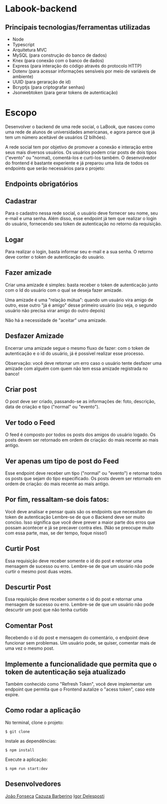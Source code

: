 # Labook-backend

## Principais tecnologias/ferramentas utilizadas
* Node
* Typescript
* Arquitetura MVC
* MySQL (para construção do banco de dados)
* Knex (para conexão com o banco de dados)
* Express (para interação do código através do protocolo HTTP)
* Dotenv (para acessar informações sensíveis por meio de variáveis de ambiente)
* UUID (para geraração de id)
* Bcryptjs (para criptografar senhas)
* Jsonwebtoken (para gerar tokens de autenticação)

# Escopo
Desenvolver o backend de uma rede social, o LaBook, que nasceu como uma rede de alunos de universidades americanas, e agora parece que já tem um número aceitável de usuários (2 bilhões).

A rede social tem por objetivo de promover a conexão e interação entre seus mais diversos usuários. Os usuários podem criar posts de dois tipos ("evento" ou "normal), comentá-los e curti-los também. O desenvolvedor do frontend é bastante experiente e já preparou uma lista de todos os endpoints que serão necessários para o projeto:

## Endpoints obrigatórios

## Cadastrar

Para o cadastro nessa rede social, o usuário deve fornecer seu nome, seu e-mail e uma senha. Além disso, esse endpoint já tem que realizar o login do usuário, fornecendo seu token de autenticação no retorno da requisição.

## Logar

Para realizar o login, basta informar seu e-mail e a sua senha. O retorno deve conter o token de autenticação do usuário.

## Fazer amizade

Criar uma amizade é simples: basta receber o token de autenticação junto com o Id do usuário com o qual se deseja fazer amizade.

Uma amizade é uma "relação mútua": quando um usuário vira amigo de outro, esse outro "já é amigo" desse primeiro usuário (ou seja, o segundo usuário não precisa virar amigo do outro depois)

Não há a necessidade de "aceitar" uma amizade.

## Desfazer Amizade

Encerrar uma amizade segue o mesmo fluxo de fazer: com o token de autenticação e o id do usuário, já é possível realizar esse processo.

Observação: você deve retornar um erro caso o usuário tente desfazer uma amizade com alguém com quem não tem essa amizade registrada no banco!

## Criar post

O post deve ser criado, passando-se as informações de: foto, descrição, data de criação e tipo ("normal" ou "evento").

## Ver todo o Feed

O feed é composto por todos os posts dos amigos do usuário logado. Os posts devem ser retornado em ordem de criação: do mais recente ao mais antigo.

## Ver apenas um tipo de post do Feed

Esse endpoint deve receber um tipo ("normal" ou "evento") e retornar todos os posts que sejam do tipo especificado. Os posts devem ser retornado em ordem de criação: do mais recente ao mais antigo.


## Por fim, ressaltam-se dois fatos:

Você deve analisar e pensar quais são os endpoints que necessitam do token de autenticação
Lembre-se de que o Backend deve ser muito conciso. Isso significa que você deve prever a maior parte dos erros que possam acontecer e já se precaver contra eles. (Não se preocupe muito com essa parte, mas, se der tempo, foque nisso!)

## Curtir Post

Essa requisição deve receber somente o id do post e retornar uma mensagem de sucesso ou erro. Lembre-se de que um usuário não pode curtir o mesmo post duas vezes.

## Descurtir Post

Essa requisição deve receber somente o id do post e retornar uma mensagem de sucesso ou erro. Lembre-se de que um usuário não pode descurtir um post que não tenha curtido

## Comentar Post

Recebendo o id do post e mensagem do comentário, o endpoint deve funcionar sem problemas. Um usuário pode, se quiser, comentar mais de uma vez o mesmo post.

## Implemente a funcionalidade que permita que o token de autenticação seja atualizado

Também conhecido como "Refresh Token", você deve implementar um endpoint que permita que o Frontend autalize o "acess token", caso este expire.

## Como rodar a aplicação
No terminal, clone o projeto:
```
$ git clone
```
Instale as dependências:
```
$ npm install
```

Execute a aplicação:
```
$ npm run start:dev
```

## Desenvolvedores
[João Fonseca](https://github.com/joaopf4)
[Cazuza Barberino](https://github.com/cazuzabarberino)
[Igor Delesposti](https://github.com/igordelesposti)
